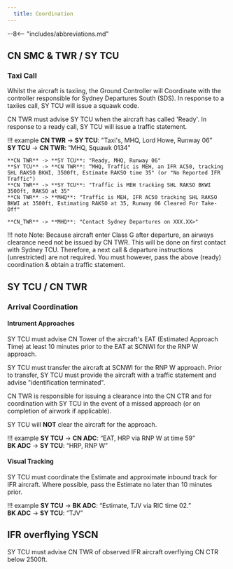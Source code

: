 ```yaml
---
  title: Coordination
---
```


--8<-- "includes/abbreviations.md"

## CN SMC & TWR / SY TCU

### Taxi Call

Whilst the aircraft is taxiing, the Ground Controller will Coordinate with the controller responsible for Sydney Departures South (SDS).
In response to a taxiies call, SY TCU will issue a squawk code.

CN TWR must advise SY TCU when the aircraft has called 'Ready'.
In response to a ready call, SY TCU will issue a traffic statement.

!!! example
    **CN TWR** -> **SY TCU**: "Taxi's, MHQ, Lord Howe, Runway 06”  
    **SY TCU** -> **CN TWR**: “MHQ, Squawk 0134" 

    **CN TWR** -> **SY TCU**: "Ready, MHQ, Runway 06"  
    **SY TCU** -> **CN TWR**: “MHQ, Traffic is MEH, an IFR AC50, tracking SHL RAKSO BKWI, 3500ft, Estimate RAKSO time 35" (or "No Reported IFR Traffic")  
    **CN TWR** -> **SY TCU**: "Traffic is MEH tracking SHL RAKSO BKWI 3500ft, RAKSO at 35"  
    **CN TWR** -> **MHQ**: "Traffic is MEH, IFR AC50 tracking SHL RAKSO BKWI at 3500ft, Estimating RAKSO at 35, Runway 06 Cleared For Take-Off"  
      
    **CN_TWR** -> **MHQ**: "Contact Sydney Departures on XXX.XX>"  

!!! note
    Note: Because aircraft enter Class G after departure, an airways clearance need not be issued by CN TWR. This will be done on first contact with Sydney TCU.
    Therefore, a next call & departure instructions (unrestricted) are not required. You must however, pass the above (ready) coordination & obtain a traffic statement.


## SY TCU / CN TWR

### Arrival Coordination

#### Intrument Approaches

SY TCU must advise CN Tower of the aircraft's EAT (Estimated Approach Time) at least 10 minutes prior to the EAT at SCNWI for the RNP W approach.

SY TCU must transfer the aircraft at SCNWI for the RNP W approach.
Prior to transfer, SY TCU must provide the aircraft with a traffic statement and advise "identification terminated".

CN TWR is responsible for issuing a clearance into the CN CTR and for coordination with SY TCU in the event of a missed approach (or on completion of airwork if applicable).

SY TCU will **NOT** clear the aircraft for the approach.

!!! example
    **SY TCU** -> **CN ADC**: “EAT, HRP via RNP W at time 59”  
    **BK ADC** -> **SY TCU**: “HRP, RNP W”   


#### Visual Tracking

SY TCU must coordinate the Estimate and approximate inbound track for IFR aircraft. Where possible, pass the Estimate no later than 10 minutes prior.

!!! example
    **SY TCU** -> **BK ADC**: “Estimate, TJV via RIC time 02.”  
    **BK ADC** -> **SY TCU**: “TJV” 


## IFR overflying YSCN

SY TCU must advise CN TWR of observed IFR aircraft overflying CN CTR below 2500ft.
